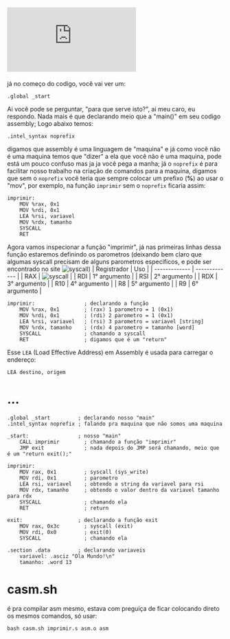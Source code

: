 # ![imprimir.s](https://github.com/tisiohw/assembly/blob/main/imprimir.s)
já no começo do codigo, você vai ver um:
```assembly
.global _start
```
Ai você pode se perguntar, "para que serve isto?", ai meu caro, eu respondo. Nada mais é que declarando meio que a "main()" em seu codigo assembly;
Logo abaixo temos:
```assembly
.intel_syntax noprefix
```
digamos que assembly é uma linguagem de "maquina" e já como você não é uma maquina temos que "dizer" a ela que você não é uma maquina, pode está um pouco confuso mas ja ja você pega a manha;
já o `noprefix` é para facilitar nosso trabalho na criação de comandos para a maquina, digamos que sem o `noprefix` você teria que sempre colocar um prefixo (**%**) ao usar o "mov", por exemplo, na função `imprimir` sem o `noprefix` ficaria assim:
```assembly
imprimir:
	MOV %rax, 0x1
	MOV %rdi, 0x1
	LEA %rsi, variavel
	MOV %rdx, tamanho
	SYSCALL
	RET
```
Agora vamos inspecionar a função "imprimir", já nas primeiras linhas dessa função estaremos definindo os parometros (deixando bem claro que algumas syscall precisam de alguns parometros especificos, e pode ser encontrado no site ![syscall](https://blog.rchapman.org/posts/Linux_System_Call_Table_for_x86_64/)) 
| Registrador   | Uso           |
| ------------- | ------------- |
| RAX           | ![syscall](https://blog.rchapman.org/posts/Linux_System_Call_Table_for_x86_64/)       |
| RDI           | 1° argumento  |
| RSI           | 2° argumento  |
| RDX           | 3° argumento  |
| R10           | 4° argumento  |
| R8            | 5° argumento  |
| R9            | 6° argumento  |
```assembly
imprimir:                ; declarando a função
	MOV %rax, 0x1        ; (rax) 1 parometro = 1 (0x1)
	MOV %rdi, 0x1        ; (rdi) 2 parometro = 1 (0x1) 
	LEA %rsi, variavel   ; (rsi) 3 parometro = variavel [string]
	MOV %rdx, tamanho    ; (rdx) 4 parometro = tamanho [word]
	SYSCALL              ; chamando a syscall
	RET                  ; digamos que é um "return"
```
Esse `LEA` (Load Effective Address) em Assembly é usada para carregar o endereço:
```assembly
LEA destino, origem
```
# ...
```assembly
.global _start         ; declarando nosso "main"
.intel_syntax noprefix ; falando pra maquina que não somos uma maquina

_start:                ; nosso "main"
	CALL imprimir        ; chamando a função "imprimir"
	JMP exit             ; nada depois do JMP será chamando, meio que é um "return exit();"

imprimir:
	MOV rax, 0x1         ; syscall (sys_write)
	MOV rdi, 0x1         ; parometro
	LEA rsi, variavel    ; obtendo a string da variavel para rsi
	MOV rdx, tamanho     ; obtendo o valor dentro da variavel tamanho para rdx
	SYSCALL              ; chamando ela
	RET                  ; return

exit:                  ; declarando a função exit
	MOV rax, 0x3c        ; syscall (exit)
	MOV rdi, 0x0         ; exit(0)
	SYSCALL              ; chamando ela

.section .data         ; declarando variaveis
	variavel: .asciz "Ola Mundo!\n"
	tamanho: .word 13
```

# casm.sh
é pra compilar asm mesmo, estava com preguiça de ficar colocando direto os mesmos comandos, só usar: 
```shell
bash casm.sh imprimir.s asm.o asm
```
